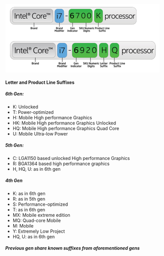 ![intel](images/intel.png)

#### Letter and Product Line Suffixes
##### 6th Gen:
* K: Unlocked
* T: Power-optimized
* H: Mobile High performance Graphics
* HK: Mobile High performance Graphics Unlocked
* HQ: Mobile High performance Graphics Quad Core
* U: Mobile Ultra-low Power

##### 5th Gen:
* C: LGA1150 based unlocked High performance Graphics
* R: BGA1364 based high performance graphics
* H, HQ, U: as in 6th gen

##### 4th Gen
* K: as in 6th gen
* R: as in 5th gen
* S: Performance-optimized
* T: as in 6th gen
* MX: Mobile extreme edition
* MQ: Quad-core Mobile
* M: Mobile
* Y: Extremely Low Project
* HQ, U: as in 6th gen

##### Previous gen share known suffixes from aforementioned gens
